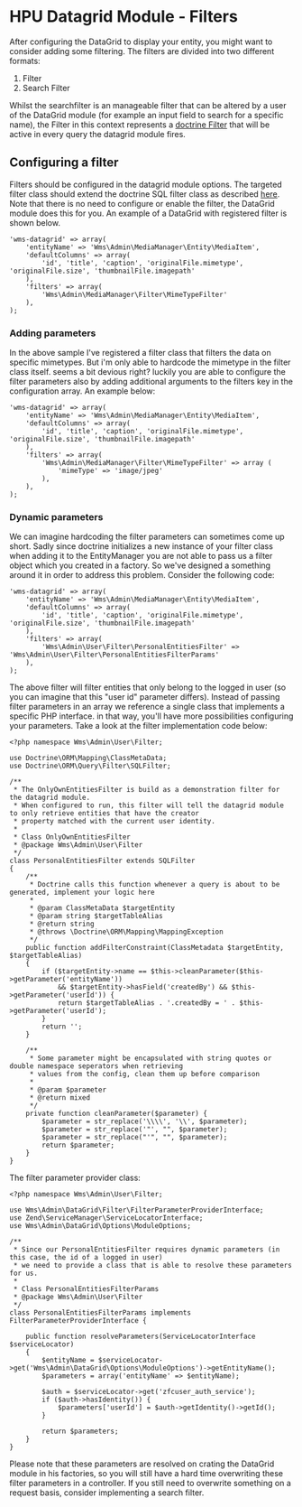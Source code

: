 # HPU Datagrid Module - Filters
After configuring the DataGrid to display your entity, you might want to consider adding some filtering. The filters are divided into two different formats:

1. Filter
2. Search Filter

Whilst the searchfilter is an manageable filter that can be altered by a user of the DataGrid module (for example an input field to search for a specific name), the Filter in this context
represents a [doctrine Filter](https://doctrine-orm.readthedocs.org/en/latest/reference/filters.html) that will be active in every query the datagrid module fires.

## Configuring a filter
Filters should be configured in the datagrid module options. The targeted filter class should extend the doctrine SQL filter class as described [here](https://doctrine-orm.readthedocs.org/en/latest/reference/filters.html#example-filter-class).
Note that there is no need to configure or enable the filter, the DataGrid module does this for you. An example of a DataGrid with registered filter is shown below.
    
    
    'wms-datagrid' => array(
        'entityName' => 'Wms\Admin\MediaManager\Entity\MediaItem',
        'defaultColumns' => array(
            'id', 'title', 'caption', 'originalFile.mimetype', 'originalFile.size', 'thumbnailFile.imagepath'
        ),
        'filters' => array(
            'Wms\Admin\MediaManager\Filter\MimeTypeFilter'
        ),
    );
    
    
### Adding parameters
In the above sample I've registered a filter class that filters the data on specific mimetypes. But i'm only able to hardcode the mimetype in the filter class itself. seems a bit devious right? luckily you are able to configure the filter parameters also by adding additional arguments to the filters key in the configuration array. An example below:
    
    
    'wms-datagrid' => array(
        'entityName' => 'Wms\Admin\MediaManager\Entity\MediaItem',
        'defaultColumns' => array(
            'id', 'title', 'caption', 'originalFile.mimetype', 'originalFile.size', 'thumbnailFile.imagepath'
        ),
        'filters' => array(
            'Wms\Admin\MediaManager\Filter\MimeTypeFilter' => array (
                'mimeType' => 'image/jpeg'
            ),
        ),
    );
    
    
### Dynamic parameters
We can imagine hardcoding the filter parameters can sometimes come up short. Sadly since doctrine initializes a new instance of your filter class when adding it to the EntityManager you are not able to pass us a filter object which you created in a factory. So we've designed a something around it in order to address this problem. Consider the following code:
    
    
    'wms-datagrid' => array(
        'entityName' => 'Wms\Admin\MediaManager\Entity\MediaItem',
        'defaultColumns' => array(
            'id', 'title', 'caption', 'originalFile.mimetype', 'originalFile.size', 'thumbnailFile.imagepath'
        ),
        'filters' => array(
            'Wms\Admin\User\Filter\PersonalEntitiesFilter' => 'Wms\Admin\User\Filter\PersonalEntitiesFilterParams'
        ),
    );
    
    
The above filter will filter entities that only belong to the logged in user (so you can imagine that this "user id" parameter differs). Instead of passing filter parameters in an array we reference a single class that implements a specific PHP interface. in that way, you'll have more possibilities configuring your parameters. Take a look at the filter implementation code below:
    
    
    <?php namespace Wms\Admin\User\Filter;
    
    use Doctrine\ORM\Mapping\ClassMetaData;
    use Doctrine\ORM\Query\Filter\SQLFilter;
    
    /**
     * The OnlyOwnEntitiesFilter is build as a demonstration filter for the datagrid module.
     * When configured to run, this filter will tell the datagrid module to only retrieve entities that have the creator
     * property matched with the current user identity.
     *
     * Class OnlyOwnEntitiesFilter
     * @package Wms\Admin\User\Filter
     */
    class PersonalEntitiesFilter extends SQLFilter
    {
        /**
         * Doctrine calls this function whenever a query is about to be generated, implement your logic here
         *
         * @param ClassMetaData $targetEntity
         * @param string $targetTableAlias
         * @return string
         * @throws \Doctrine\ORM\Mapping\MappingException
         */
        public function addFilterConstraint(ClassMetadata $targetEntity, $targetTableAlias)
        {
            if ($targetEntity->name == $this->cleanParameter($this->getParameter('entityName'))
                && $targetEntity->hasField('createdBy') && $this->getParameter('userId')) {
                return $targetTableAlias . '.createdBy = ' . $this->getParameter('userId');
            }
            return '';
        }
    
        /**
         * Some parameter might be encapsulated with string quotes or double namespace seperators when retrieving
         * values from the config, clean them up before comparison
         *
         * @param $parameter
         * @return mixed
         */
        private function cleanParameter($parameter) {
            $parameter = str_replace('\\\\', '\\', $parameter);
            $parameter = str_replace('"', "", $parameter);
            $parameter = str_replace("'", "", $parameter);
            return $parameter;
        }
    }
The filter parameter provider class:

    <?php namespace Wms\Admin\User\Filter;
    
    use Wms\Admin\DataGrid\Filter\FilterParameterProviderInterface;
    use Zend\ServiceManager\ServiceLocatorInterface;
    use Wms\Admin\DataGrid\Options\ModuleOptions;
    
    /**
     * Since our PersonalEntitiesFilter requires dynamic parameters (in this case, the id of a logged in user)
     * we need to provide a class that is able to resolve these parameters for us.
     *
     * Class PersonalEntitiesFilterParams
     * @package Wms\Admin\User\Filter
     */
    class PersonalEntitiesFilterParams implements FilterParameterProviderInterface {
    
        public function resolveParameters(ServiceLocatorInterface $serviceLocator)
        {
            $entityName = $serviceLocator->get('Wms\Admin\DataGrid\Options\ModuleOptions')->getEntityName();
            $parameters = array('entityName' => $entityName);
    
            $auth = $serviceLocator->get('zfcuser_auth_service');
            if ($auth->hasIdentity()) {
                $parameters['userId'] = $auth->getIdentity()->getId();
            }
    
            return $parameters;
        }
    }
    
Please note that these parameters are resolved on crating the DataGrid module in his factories, so you will still have a hard time overwriting these filter parameters in a controller. If you still need to overwrite something on a request basis, consider implementing a search filter.